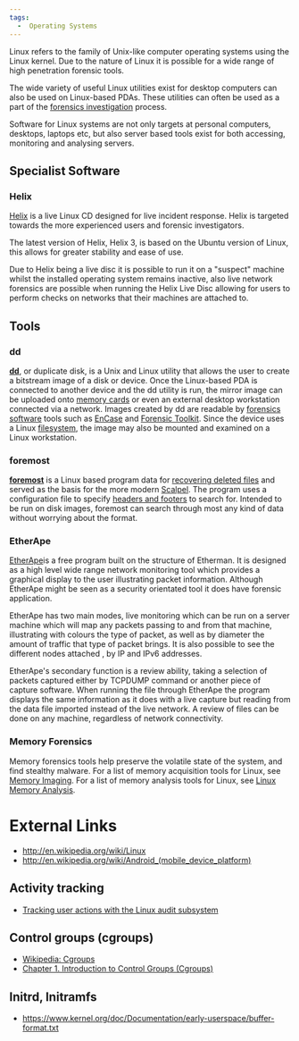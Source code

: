 ```yaml
---
tags:
  -  Operating Systems
---
```

Linux refers to the family of Unix-like computer operating systems using
the Linux kernel. Due to the nature of Linux it is possible for a wide
range of high penetration forensic tools.

The wide variety of useful Linux utilities exist for desktop computers
can also be used on Linux-based PDAs. These utilities can often be used
as a part of the [forensics
investigation](forensics_investigation.md) process.

Software for Linux systems are not only targets at personal computers,
desktops, laptops etc, but also server based tools exist for both
accessing, monitoring and analysing servers.

## Specialist Software

### Helix

[Helix](http://www.e-fense.com/h3-enterprise.php) is a live Linux CD
designed for live incident response. Helix is targeted towards the more
experienced users and forensic investigators.

The latest version of Helix, Helix 3, is based on the Ubuntu version of
Linux, this allows for greater stability and ease of use.

Due to Helix being a live disc it is possible to run it on a "suspect"
machine whilst the installed operating system remains inactive, also
live network forensics are possible when running the Helix Live Disc
allowing for users to perform checks on networks that their machines are
attached to.

## Tools

### dd

**[dd](dd.md)**, or duplicate disk, is a Unix and Linux utility
that allows the user to create a bitstream image of a disk or device.
Once the Linux-based PDA is connected to another device and the dd
utility is run, the mirror image can be uploaded onto [memory
cards](memory_card.md) or even an external desktop workstation
connected via a network. Images created by dd are readable by [forensics
software](forensics_software.md) tools such as
[EnCase](encase.md) and [Forensic
Toolkit](forensic_toolkit.md). Since the device uses a Linux
[filesystem](filesystem.md), the image may also be mounted and
examined on a Linux workstation.

### foremost

**[foremost](foremost.md)** is a Linux based program data for
[recovering deleted files](recovering_deleted_data.md) and
served as the basis for the more modern [Scalpel](scalpel.md).
The program uses a configuration file to specify [headers and
footers](file_formats.md) to search for. Intended to be run on
disk images, foremost can search through most any kind of data without
worrying about the format.

### EtherApe

[EtherApe](http://etherape.sourceforge.net/)is a free program built on
the structure of Etherman. It is designed as a high level wide range
network monitoring tool which provides a graphical display to the user
illustrating packet information. Although EtherApe might be seen as a
security orientated tool it does have forensic application.

EtherApe has two main modes, live monitoring which can be run on a
server machine which will map any packets passing to and from that
machine, illustrating with colours the type of packet, as well as by
diameter the amount of traffic that type of packet brings. It is also
possible to see the different nodes attached , by IP and IPv6 addresses.

EtherApe's secondary function is a review ability, taking a selection of
packets captured either by TCPDUMP command or another piece of capture
software. When running the file through EtherApe the program displays
the same information as it does with a live capture but reading from the
data file imported instead of the live network. A review of files can be
done on any machine, regardless of network connectivity.

### Memory Forensics

Memory forensics tools help preserve the volatile state of the system,
and find stealthy malware. For a list of memory acquisition tools for
Linux, see [Memory Imaging](memory_imaging.md). For
a list of memory analysis tools for Linux, see [Linux Memory
Analysis](linux_memory_analysis.md).

# External Links

- <http://en.wikipedia.org/wiki/Linux>
- <http://en.wikipedia.org/wiki/Android_(mobile_device_platform)>

## Activity tracking

- [Tracking user actions with the Linux audit
  subsystem](http://civilfritz.net/tracking-user-actions-with-the-linux-audit-subsystem/)

## Control groups (cgroups)

- [Wikipedia: Cgroups](http://en.wikipedia.org/wiki/Cgroups)
- [⁠Chapter 1. Introduction to Control Groups
  (Cgroups)](https://access.redhat.com/documentation/en-US/Red_Hat_Enterprise_Linux/6/html/Resource_Management_Guide/ch01.html)

## Initrd, Initramfs

- <https://www.kernel.org/doc/Documentation/early-userspace/buffer-format.txt>

